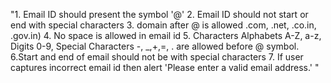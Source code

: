 "1. Email ID should present the symbol '@'
2. Email ID should not start or end with special characters
3. domain after @ is allowed .com, .net, .co.in, .gov.in)
4. No space is allowed in email id
5. Characters Alphabets A-Z, a-z, Digits 0-9, Special Characters -, _,+,=, . are allowed before @ symbol.
6.Start and end of email should not be with special characters 
7. If user captures incorrect email id then alert 'Please enter a valid email address.' "
